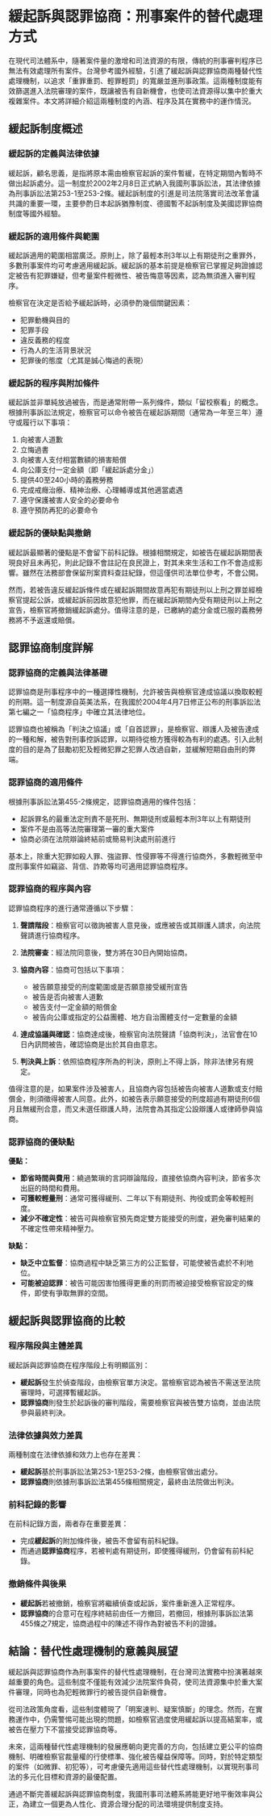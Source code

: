 # 緩起訴與認罪協商：刑事案件的替代處理方式

在現代司法體系中，隨著案件量的激增和司法資源的有限，傳統的刑事審判程序已無法有效處理所有案件。台灣參考國外經驗，引進了緩起訴與認罪協商兩種替代性處理機制，以追求「重罪重罰、輕罪輕罰」的寬嚴並進刑事政策。這兩種制度能有效篩選進入法院審理的案件，既讓被告有自新機會，也使司法資源得以集中於重大複雜案件。本文將詳細介紹這兩種制度的內涵、程序及其在實務中的運作情況。

## 緩起訴制度概述

### 緩起訴的定義與法律依據

緩起訴，顧名思義，是指將原本需由檢察官起訴的案件暫緩，在特定期間內暫時不做出起訴處分。這一制度於2002年2月8日正式納入我國刑事訴訟法，其法律依據為刑事訴訟法第253-1至253-2條。緩起訴制度的引進是司法院落實司法改革會議共識的重要一環，主要參酌日本起訴猶豫制度、德國暫不起訴制度及美國認罪協商制度等國外經驗。

### 緩起訴的適用條件與範圍

緩起訴適用的範圍相當廣泛。原則上，除了最輕本刑3年以上有期徒刑之重罪外，多數刑事案件均可考慮適用緩起訴。緩起訴的基本前提是檢察官已掌握足夠證據認定被告有犯罪嫌疑，但考量案件輕微性、被告悔意等因素，認為無須進入審判程序。

檢察官在決定是否給予緩起訴時，必須參酌幾個關鍵因素：
- 犯罪動機與目的
- 犯罪手段
- 違反義務的程度
- 行為人的生活背景狀況
- 犯罪後的態度（尤其是誠心悔過的表現）

### 緩起訴的程序與附加條件

緩起訴並非單純放過被告，而是通常附帶一系列條件，類似「留校察看」的概念。根據刑事訴訟法規定，檢察官可以命令被告在緩起訴期間（通常為一年至三年）遵守或履行以下事項：

1. 向被害人道歉
2. 立悔過書
3. 向被害人支付相當數額的損害賠償
4. 向公庫支付一定金額（即「緩起訴處分金」）
5. 提供40至240小時的義務勞務
6. 完成戒癮治療、精神治療、心理輔導或其他適當處遇
7. 遵守保護被害人安全的必要命令
8. 遵守預防再犯的必要命令

### 緩起訴的優缺點與撤銷

緩起訴最顯著的優點是不會留下前科記錄。根據相關規定，如被告在緩起訴期間表現良好且未再犯，則此記錄不會註記在良民證上，對其未來生活和工作不會造成影響。雖然在法務部會保留刑案資料查註紀錄，但這僅供司法單位參考，不會公開。

然而，若被告違反緩起訴條件或在緩起訴期間故意再犯有期徒刑以上刑之罪並經檢察官提起公訴，或緩起訴前因故意犯他罪，而在緩起訴期間內受有期徒刑以上刑之宣告，檢察官將撤銷緩起訴處分。值得注意的是，已繳納的處分金或已服的義務勞務將不予返還或賠償。

## 認罪協商制度詳解

### 認罪協商的定義與法律基礎

認罪協商是刑事程序中的一種選擇性機制，允許被告與檢察官達成協議以換取較輕的刑期。這一制度源自英美法系，在我國於2004年4月7日修正公布的刑事訴訟法第七編之一「協商程序」中確立其法律地位。

認罪協商也被稱為「判決之協議」或「自首認罪」，是檢察官、辯護人及被告達成的一種和解，被告對刑事控訴認罪，以期待從檢方獲得較為有利的處遇。引入此制度的目的是為了鼓勵初犯及輕微犯罪之犯罪人改過自新，並緩解短期自由刑的弊端。

### 認罪協商的適用條件

根據刑事訴訟法第455-2條規定，認罪協商適用的條件包括：
- 起訴罪名的最重法定刑責不是死刑、無期徒刑或最輕本刑3年以上有期徒刑
- 案件不是由高等法院審理第一審的重大案件
- 協商必須在法院辯論終結前或簡易判決處刑前進行

基本上，除重大犯罪如殺人罪、強盜罪、性侵罪等不得進行協商外，多數輕微至中度刑事案件如竊盜、背信、詐欺等均可適用認罪協商程序。

### 認罪協商的程序與內容

認罪協商程序的進行通常遵循以下步驟：

1. **聲請階段**：檢察官可以徵詢被害人意見後，或應被告或其辯護人請求，向法院聲請進行協商程序。

2. **法院審查**：經法院同意後，雙方將在30日內開始協商。

3. **協商內容**：協商可包括以下事項：
   - 被告願意接受的刑度範圍或是否願意接受緩刑宣告
   - 被告是否向被害人道歉
   - 被告支付一定金額的賠償金
   - 被告向公庫或指定的公益團體、地方自治團體支付一定數量的金額

4. **達成協議與確認**：協商達成後，檢察官向法院聲請「協商判決」，法官會在10日內訊問被告，確認協商是出於其自由意志。

5. **判決與上訴**：依照協商程序所為的判決，原則上不得上訴，除非法律另有規定。

值得注意的是，如果案件涉及被害人，且協商內容包括被告向被害人道歉或支付賠償金，則須徵得被害人同意。此外，如被告表示願意接受的刑度超過有期徒刑6個月且無緩刑合意，而又未選任辯護人時，法院會為其指定公設辯護人或律師參與協商。

### 認罪協商的優缺點

**優點：**
- **節省時間與費用**：繞過繁瑣的言詞辯論階段，直接依協商內容判決，節省多次出庭的時間和費用。
- **可獲較輕量刑**：通常可獲得緩刑、二年以下有期徒刑、拘役或罰金等較輕刑度。
- **減少不確定性**：被告可與檢察官預先商定雙方能接受的刑度，避免審判結果的不確定性帶來精神壓力。

**缺點：**
- **缺乏中立監督**：協商過程中缺乏第三方的公正監督，可能使被告處於不利地位。
- **可能被迫認罪**：被告可能因害怕獲得更重的刑罰而被迫接受檢察官設定的條件，即使有爭取無罪的空間。

## 緩起訴與認罪協商的比較

### 程序階段與主體差異

緩起訴與認罪協商在程序階段上有明顯區別：
- **緩起訴**發生於偵查階段，由檢察官單方決定。當檢察官認為被告不需送至法院審理時，可選擇暫緩起訴。
- **認罪協商**則發生於起訴後的審判階段，需要檢察官與被告雙方協商，並由法院參與最終判決。

### 法律依據與效力差異

兩種制度在法律依據和效力上也存在差異：
- **緩起訴**基於刑事訴訟法第253-1至253-2條，由檢察官做出處分。
- **認罪協商**則依據刑事訴訟法第455條相關規定，最終由法院做出判決。

### 前科記錄的影響

在前科記錄方面，兩者存在重要差異：
- 完成**緩起訴**的附加條件後，被告不會留有前科紀錄。
- 而通過**認罪協商**程序，若被判處有期徒刑，即使獲得緩刑，仍會留有前科紀錄。

### 撤銷條件與後果

- **緩起訴**若被撤銷，檢察官將繼續偵查或起訴，案件重新進入正常程序。
- **認罪協商**的合意可在程序終結前由任一方撤回，若撤回，根據刑事訴訟法第455條之7規定，協商過程中的陳述不得作為對被告不利的證據。

## 結論：替代性處理機制的意義與展望

緩起訴與認罪協商作為刑事案件的替代性處理機制，在台灣司法實務中扮演著越來越重要的角色。這些制度不僅能有效減少法院案件負荷，使司法資源集中於重大案件審理，同時也為犯輕微罪行的被告提供自新機會。

從司法政策角度看，這些制度體現了「明案速判、疑案慎斷」的理念。然而，在實務運作中，仍需警惕可能出現的問題，如檢察官過度使用緩起訴以提高結案率，或被告在壓力下不當接受認罪協商等。

未來，這兩種替代性處理機制的發展應朝向更完善的方向，包括建立更公平的協商機制、明確檢察官裁量權的行使標準、強化被告權益保障等。同時，對於特定類型的案件（如微罪、初犯等），可考慮優先適用這些替代性處理機制，以實現刑事司法的多元化目標和資源的最優配置。

通過不斷完善緩起訴與認罪協商制度，我國刑事司法體系將能更好地平衡效率與公正，為建立一個更為人性化、資源合理分配的司法環境提供制度支持。